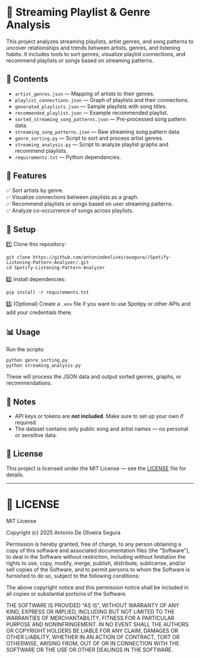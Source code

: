 # 🎵 Streaming Playlist & Genre Analysis

This project analyzes streaming playlists, artist genres, and song patterns to uncover relationships and trends between artists, genres, and listening habits. It includes tools to sort genres, visualize playlist connections, and recommend playlists or songs based on streaming patterns.

## 📁 Contents
- `artist_genres.json` — Mapping of artists to their genres.
- `playlist_connections.json` — Graph of playlists and their connections.
- `generated_playlists.json` — Sample playlists with song titles.
- `recommended_playlist.json` — Example recommended playlist.
- `sorted_streaming_song_patterns.json` — Pre-processed song pattern data.
- `streaming_song_patterns.json` — Raw streaming song pattern data.
- `genre_sorting.py` — Script to sort and process artist genres.
- `streaming_analysis.py` — Script to analyze playlist graphs and recommend playlists.
- `requirements.txt` — Python dependencies.

## 🚀 Features
✅ Sort artists by genre.  
✅ Visualize connections between playlists as a graph.  
✅ Recommend playlists or songs based on user streaming patterns.  
✅ Analyze co-occurrence of songs across playlists.

## 🔧 Setup
1️⃣ Clone this repository:

    git clone https://github.com/antoniodeoliveirasegura//Spotify-Listening-Pattern-Analyzer/.git
    cd Spotify-Listening-Pattern-Analyzer

2️⃣ Install dependencies:

    pip install -r requirements.txt

3️⃣ (Optional) Create a `.env` file if you want to use Spotipy or other APIs and add your credentials there.

## 📊 Usage
Run the scripts:

    python genre_sorting.py
    python streaming_analysis.py

These will process the JSON data and output sorted genres, graphs, or recommendations.

## 📝 Notes
- API keys or tokens are **not included**. Make sure to set up your own if required.
- The dataset contains only public song and artist names — no personal or sensitive data.

## 📄 License
This project is licensed under the MIT License — see the [LICENSE](LICENSE) file for details.

---

# 📄 LICENSE

MIT License  

Copyright (c) 2025 Antonio De Oliveira Segura

Permission is hereby granted, free of charge, to any person obtaining a copy
of this software and associated documentation files (the "Software"), to deal
in the Software without restriction, including without limitation the rights
to use, copy, modify, merge, publish, distribute, sublicense, and/or sell
copies of the Software, and to permit persons to whom the Software is
furnished to do so, subject to the following conditions:

The above copyright notice and this permission notice shall be included in all
copies or substantial portions of the Software.

THE SOFTWARE IS PROVIDED "AS IS", WITHOUT WARRANTY OF ANY KIND, EXPRESS OR
IMPLIED, INCLUDING BUT NOT LIMITED TO THE WARRANTIES OF MERCHANTABILITY,
FITNESS FOR A PARTICULAR PURPOSE AND NONINFRINGEMENT. IN NO EVENT SHALL THE
AUTHORS OR COPYRIGHT HOLDERS BE LIABLE FOR ANY CLAIM, DAMAGES OR OTHER
LIABILITY, WHETHER IN AN ACTION OF CONTRACT, TORT OR OTHERWISE, ARISING FROM,
OUT OF OR IN CONNECTION WITH THE SOFTWARE OR THE USE OR OTHER DEALINGS IN THE
SOFTWARE.
